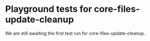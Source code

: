 # Playground tests for core-files-update-cleanup
We are still awaiting the first test run for core-files-update-cleanup.
